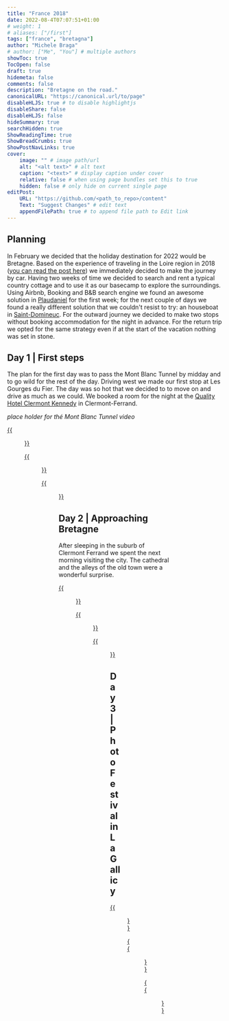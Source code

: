 ```yaml
---
title: "France 2018"
date: 2022-08-4T07:07:51+01:00
# weight: 1
# aliases: ["/first"]
tags: ["france", "bretagna"]
author: "Michele Braga"
# author: ["Me", "You"] # multiple authors
showToc: true
TocOpen: false
draft: true
hidemeta: false
comments: false
description: "Bretagne on the road."
canonicalURL: "https://canonical.url/to/page"
disableHLJS: true # to disable highlightjs
disableShare: false
disableHLJS: false
hideSummary: true
searchHidden: true
ShowReadingTime: true
ShowBreadCrumbs: true
ShowPostNavLinks: true
cover:
    image: "" # image path/url
    alt: "<alt text>" # alt text
    caption: "<text>" # display caption under cover
    relative: false # when using page bundles set this to true
    hidden: false # only hide on current single page
editPost:
    URL: "https://github.com/<path_to_repo>/content"
    Text: "Suggest Changes" # edit text
    appendFilePath: true # to append file path to Edit link
---
```


## **Planning**
In February we decided that the holiday destination for 2022 would be Bretagne. Based on the experience of traveling in the Loire region in 2018 ([you can read the post here](https://www.mikbraga.net/post/trip/france-2018)) we immediately decided to make the journey by car.
Having two weeks of time we decided to search and rent a typical country cottage and to use it as our basecamp to explore the surroundings. Using Airbnb, Booking and B&B search engine we found an awesome solution in [Plaudaniel](https://abnb.me/4aMFJkcYVrb) for the first week; for the next couple of days we found a really different solution that we couldn't resist to try: an houseboat in [Saint-Domineuc](https://abnb.me/5qiOyFZZWrb).
For the outward journey we decided to make two stops without booking accommodation for the night in advance. For the return trip we opted for the same strategy even if at the start of the vacation nothing was set in stone.  

## **Day 1** | First steps
The plan for the first day was to pass the Mont Blanc Tunnel by midday and to go wild for the rest of the day. Driving west we made our first stop at Les Gourges du Fier. The day was so hot that we decided to to move on and drive as much as we could. We booked a room for the night at the [Quality Hotel Clermont Kennedy](https://goo.gl/maps/ZJfW9EngvHnZnequ5) in Clermont-Ferrand.

*place holder for thé Mont Blanc Tunnel video*

[{{<figure src="https://res.cloudinary.com/mikbraga/image/upload/v1660460315/trip/france-2022/France-2022-D1-small-1_feykws.jpg" title="...">}}](https://res.cloudinary.com/mikbraga/image/upload/v1660460316/trip/france-2022/France-2022-D1-1_b2whup.jpg)

[{{<figure src="https://res.cloudinary.com/mikbraga/image/upload/v1660461437/trip/france-2022/France-2022-D1-small-2_qnumqo.jpg" title="...">}}](https://res.cloudinary.com/mikbraga/image/upload/v1660461441/trip/france-2022/France-2022-D1-2_x2ttv3.jpg)

[{{<figure src="" title="...">}}]()

## **Day 2** | Approaching Bretagne
After sleeping in the suburb of Clermont Ferrand we spent the next morning visiting the city. The cathedral and the alleys of the old town were a wonderful surprise.

[{{<figure src="" title="...">}}]()

[{{<figure src="" title="...">}}]()

[{{<figure src="" title="...">}}]()

## **Day 3** | Photo Festival in La Gallicy

[{{<figure src="" title="...">}}]()

[{{<figure src="" title="...">}}]()

[{{<figure src="" title="...">}}]()

